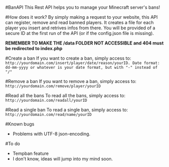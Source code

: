 #BanAPI
This Rest API helps you to manage your Minecraft server's bans!

#How does it work?
By simply making a request to your website, this API can register, remove and read banned players. It creates a file for each player you insert and retrives infos from there. You will be provided of a secure ID at the first run of the API (or if the config.json file is missing).

**REMEMBER TO MAKE THE /data FOLDER NOT ACCESSIBLE and 404 must be redirected to index.php**

#Create a ban
If you want to create a ban, simply access to: `http://yourdomain.com/insert/player/date/reason/yourID. Date format: dd-mm-yyyy or whatever is your date format, but with "-" instead of "/"`

#Remove a ban
If you want to remove a ban, simply access to: `http://yourdomain.com/remove/player/yourID`

#Read all the bans
To read all the bans, simply access to: `http://yourdomain.com/readall/yourID`

#Read a single ban
To read a single ban, simply access to: `http://yourdomain.com/read/name/yourID`

#Known bugs
- Problems with UTF-8 json-encoding.

#To do
- Tempban feature
- I don't know, ideas will jump into my mind soon.
